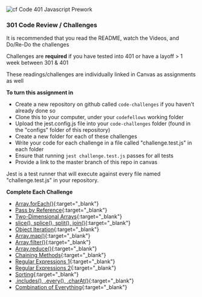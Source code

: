 ![cf](http://i.imgur.com/7v5ASc8.png) Code 401 Javascript Prework

### 301 Code Review / Challenges

It is recommended that you read the README, watch the Videos, and Do/Re-Do the challenges

Challenges are **required** if you have tested into 401 or have a layoff > 1 week between 301 & 401

These readings/challenges are individually linked in Canvas as assignments as well

**To turn this assignment in**

- Create a new repository on github called `code-challenges` if you haven't already done so
- Clone this to your computer, under your `codefellows` working folder
- Upload the  jest.config.js file into your `code-challenges` folder (found in the "configs" folder of this repository)
- Create a new folder for each of these challenges
- Write your code for each challenge in a file called "challenge.test.js" in each folder
- Ensure that running `jest challenge.test.js` passes for all tests
- Provide a link to the master branch of this repo in canvas

Jest is a test runner that will execute against every file named "challenge.test.js" in your repository.

**Complete Each Challenge**

- [Array.forEach()](https://codefellows.github.io/code-301-guide/curriculum/01-smacss-media-queries/challenges/ASSIGNMENT){:target="_blank"}
- [Pass by Reference](https://codefellows.github.io/code-301-guide/curriculum/02-jquery-selectors-events/challenges/ASSIGNMENT){:target="_blank"}
- [Two-Dimensional Arrays](https://codefellows.github.io/code-301-guide/curriculum/12-components-forms/challenges/ASSIGNMENT){:target="_blank"}
- [slice(), splice(), split(), join()](https://codefellows.github.io/code-301-guide/curriculum/05-deployment/challenges/ASSIGNMENT){:target="_blank"}
- [Object Iteration](https://codefellows.github.io/code-301-guide/curriculum/06-node-express-apis/challenges/ASSIGNMENT){:target="_blank"}
- [Array.map()](https://codefellows.github.io/code-301-guide/curriculum/07-apis-continued/challenges/ASSIGNMENT){:target="_blank"}
- [Array.filter()](https://codefellows.github.io/code-301-guide/curriculum/08-sql-postgres/challenges/ASSIGNMENT){:target="_blank"}
- [Array.reduce()](https://codefellows.github.io/code-301-guide/curriculum/09-sql-continued/challenges){:target="_blank"}
- [Chaining Methods](https://codefellows.github.io/code-301-guide/curriculum/10-call-stack/challenges/ASSIGNMENT){:target="_blank"}
- [Regular Expressions 1](https://codefellows.github.io/code-301-guide/curriculum/04-RWD-RegEx/challenges/ASSIGNMENT){:target="_blank"}
- [Regular Expressions 2](https://codefellows.github.io/code-301-guide/curriculum/11-ejs/challenges/ASSIGNMENT){:target="_blank"}
- [Sorting](https://codefellows.github.io/code-301-guide/curriculum/03-flexbox-templating/challenges/ASSIGNMENT){:target="_blank"}
- [.includes(), .every(), .charAt()](https://codefellows.github.io/code-301-guide/curriculum/13-update-delete/challenges/ASSIGNMENT){:target="_blank"}
- [Combination of Everything](https://codefellows.github.io/code-301-guide/curriculum/14-normalization/challenges/ASSIGNMENT){:target="_blank"}

